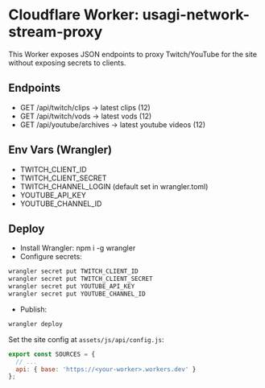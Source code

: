 # Cloudflare Worker: usagi-network-stream-proxy

This Worker exposes JSON endpoints to proxy Twitch/YouTube for the site without exposing secrets to clients.

## Endpoints

- GET /api/twitch/clips -> latest clips (12)
- GET /api/twitch/vods -> latest vods (12)
- GET /api/youtube/archives -> latest youtube videos (12)

## Env Vars (Wrangler)

- TWITCH_CLIENT_ID
- TWITCH_CLIENT_SECRET
- TWITCH_CHANNEL_LOGIN (default set in wrangler.toml)
- YOUTUBE_API_KEY
- YOUTUBE_CHANNEL_ID

## Deploy

- Install Wrangler: npm i -g wrangler
- Configure secrets:

```bash
wrangler secret put TWITCH_CLIENT_ID
wrangler secret put TWITCH_CLIENT_SECRET
wrangler secret put YOUTUBE_API_KEY
wrangler secret put YOUTUBE_CHANNEL_ID
```

- Publish:

```bash
wrangler deploy
```

Set the site config at `assets/js/api/config.js`:

```js
export const SOURCES = {
  // ...
  api: { base: 'https://<your-worker>.workers.dev' }
};
```
